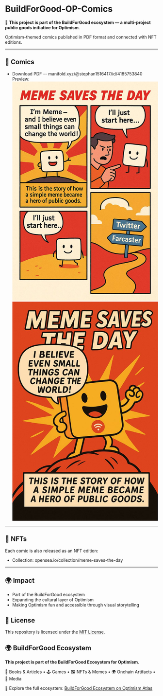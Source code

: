# BuildForGood-OP-Comics
📌 **This project is part of the BuildForGood ecosystem — a multi-project public goods initiative for Optimism**.

Optimism-themed comics published in PDF format and connected with NFT editions.

---

## 📖 Comics
- Download PDF -- manifold.xyz/@stephan1516417/id/4185753840
Preview:
![OP Comics Preview](preview-1.png)
![OP Comics Preview](preview-2.png)

---

## 🎨 NFTs
Each comic is also released as an NFT edition:  
- Collection: opensea.io/collection/meme-saves-the-day
  


---

## 🌍 Impact
- Part of the BuildForGood ecosystem  
- Expanding the cultural layer of Optimism  
- Making Optimism fun and accessible through visual storytelling



## 📜 License
This repository is licensed under the [MIT License](./LICENSE).

## 🌍 BuildForGood Ecosystem  
**This project is part of the BuildForGood Ecosystem for Optimism**.  

📖 Books & Articles • 🕹 Games • 🖼 NFTs & Memes • 🌍 Onchain Artifacts • 🎥 Media  

🔗 Explore the full ecosystem: [BuildForGood Ecosystem on Optimism Atlas](https://atlas.optimism.io/0xd349d01ca7247e321116767150902eb478c8d9d7b86b51cb9abc81c579fe39d5)

